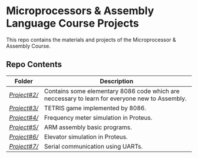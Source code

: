 # Microprocessors & Assembly Language Course Projects

This repo contains the materials and projects of the Microprocessor & Assembly Course.

## Repo Contents 

| Folder | Description |
|--|--|
| [*Project#2/*](https://github.com/mohammadhashemii/Microprocessors_Assembly_Course/tree/master/Project-2) | Contains some elementary 8086 code which are neccessary to learn for everyone new to Assembly. |
| [*Project#3/*](https://github.com/mohammadhashemii/Microprocessors_Assembly_Course/tree/master/Project-3) | TETRIS game implemented by 8086.|
| [*Project#4/*](https://github.com/mohammadhashemii/Microprocessors_Assembly_Course/tree/master/Project-4) | Frequency meter simulation in Proteus.|
| [*Project#5/*](https://github.com/mohammadhashemii/Microprocessors_Assembly_Course/tree/master/Project-5) | ARM assembly basic programs.|
| [*Project#6/*](https://github.com/mohammadhashemii/Microprocessors_Assembly_Course/tree/master/Project-6) | Elevator simulation in Proteus.|
| [*Project#7/*](https://github.com/mohammadhashemii/Microprocessors_Assembly_Course/tree/master/Project-7) | Serial communication using UARTs.|


